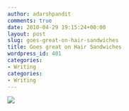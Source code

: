 ```yaml
---
author: adarshpandit
comments: true
date: 2010-04-29 19:15:24+00:00
layout: post
slug: goes-great-on-hair-sandwiches
title: Goes great on Hair Sandwiches
wordpress_id: 401
categories:
- Writing
categories:
- Writing
---
```


[![](http://activationenergy.files.wordpress.com/2010/04/2010-04-25-13-03-20.jpg)](http://activationenergy.files.wordpress.com/2010/04/2010-04-25-13-03-20.jpg)
